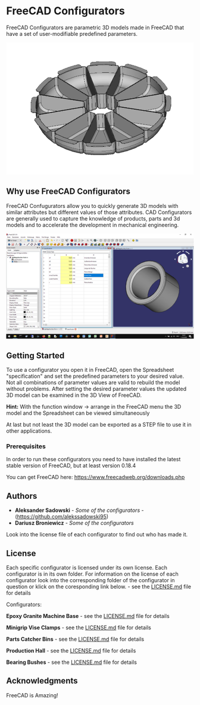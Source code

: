 # FreeCAD Configurators

FreeCAD Configurators are parametric 3D models made in FreeCAD that have a set of user-modifiable predefined parameters.

![](images/Unbenannt1.gif)

## Why use FreeCAD Configurators
FreeCAD Confugurators allow you to quickly generate 3D models with similar attributes but different values of those attributes. CAD Configurators are generally used to capture the knowledge of products, parts and 3d models and to accelerate the development in mechanical engineering.

![](images/freecad-simple-example.png)

## Getting Started

To use a configurator you open it in FreeCAD, open the Spreadsheet "specification" and set the predefined parameters to your desired value. Not all combinations of parameter values are valid to rebuild the model without problems. After setting the desired parameter values the updated 3D model can be examined in the 3D View of FreeCAD. 

**Hint:** With the function window -> arrange in the FreeCAD menu the 3D model and the Spreadsheet can be viewed simultaneously

At last but not least the 3D model can be exported as a STEP file to use it in other applications.

### Prerequisites

In order to run these configurators you need to have installed the latest stable version of FreeCAD, but at least version 0.18.4

You can get FreeCAD here:
https://www.freecadweb.org/downloads.php

## Authors

* **Aleksander Sadowski** - *Some of the configurators* - (https://github.com/alekssadowski95)
* **Dariusz Broniewicz** - *Some of the configurators*

Look into the license file of each configurator to find out who has made it.

## License

Each specific configurator is licensed under its own license. Each configurator is in its own folder. For information on the license of each configurator look into the corresponding folder of the configurator in question or klick on the coresponding link below. - see the [LICENSE.md](LICENSE.md) file for details

Configurators:

**Epoxy Granite Machine Base** - see the [LICENSE.md](epoxy-granite-base/LICENSE.md) file for details

**Minigrip Vise Clamps** - see the [LICENSE.md](minigrip-vise-clamps/LICENSE.md) file for details

**Parts Catcher Bins** - see the [LICENSE.md](parts-catcher-bins/LICENSE.md) file for details

**Production Hall** - see the [LICENSE.md](production-hall/LICENSE.md) file for details

**Bearing Bushes** - see the [LICENSE.md](bearing-bushes/LICENSE.md) file for details

## Acknowledgments

FreeCAD is Amazing!
